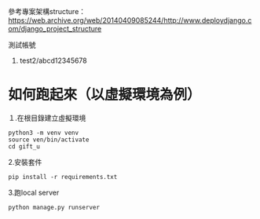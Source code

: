 參考專案架構structure：https://web.archive.org/web/20140409085244/http://www.deploydjango.com/django_project_structure<br>

測試帳號
1. test2/abcd12345678

# 如何跑起來（以虛擬環境為例）
１.在根目錄建立虛擬環境
```
python3 -m venv venv 
source ven/bin/activate 
cd gift_u
```
2.安裝套件
```
pip install -r requirements.txt
```

3.跑local server
```
python manage.py runserver
```


